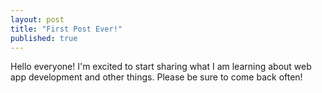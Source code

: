 ```yaml
---
layout: post
title: "First Post Ever!"
published: true
---
```


Hello everyone! I'm excited to start sharing what I am learning about web app development and other things. Please be sure to come back often!
